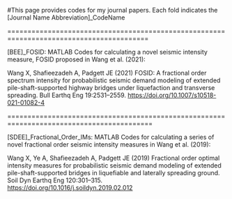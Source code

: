 #This page provides codes for my journal papers. Each fold indicates the [Journal Name Abbreviation]_CodeName

=========================================================================================

[BEE]_FOSID: MATLAB Codes for calculating a novel seismic intensity measure, FOSID proposed in Wang et al. (2021):

Wang X, Shafieezadeh A, Padgett JE (2021) FOSID: A fractional order spectrum intensity for probabilistic seismic demand modeling of extended pile-shaft-supported highway bridges under liquefaction and transverse spreading. Bull Earthq Eng 19:2531–2559. https://doi.org/10.1007/s10518-021-01082-4


==========================================================================================

[SDEE]_Fractional_Order_IMs: MATLAB Codes for calculating a series of novel fractional order seismic intensity measures in Wang et al. (2019):

Wang X, Ye A, Shafieezadeh A, Padgett JE (2019) Fractional order optimal intensity measures for probabilistic seismic demand modeling of extended pile-shaft-supported bridges in liquefiable and laterally spreading ground. Soil Dyn Earthq Eng 120:301–315. https://doi.org/10.1016/j.soildyn.2019.02.012

